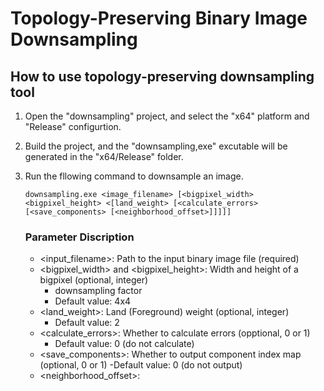 # Topology-Preserving Binary Image Downsampling

## How to use topology-preserving downsampling tool

1. Open the "downsampling" project, and select the "x64" platform and "Release" configurtion.
2. Build the project, and the "downsampling,exe" excutable will be generated in the "x64/Release" folder.
3. Run the fllowing command to downsample an image.

   ```
   downsampling.exe <image_filename> [<bigpixel_width> <bigpixel_height> <[land_weight> [<calculate_errors> [<save_components> [<neighborhood_offset>]]]]]
   ```
   ### Parameter Discription
   - <input_filename>: Path to the input binary image file (required)
   - <bigpixel_width> and <bigpixel_height>: Width and height of a bigpixel (optional, integer)
     - downsampling factor
     - Default value: 4x4
   - <land_weight>: Land (Foreground) weight (optional, integer)
     - Default value: 2
   - <calculate_errors>: Whether to calculate errors (opptional, 0 or 1)
     - Default value: 0 (do not calculate)
   - <save_components>: Whether to output component index map (optional, 0 or 1)
     -Default value: 0 (do not output)
   - <neighborhood_offset>:



